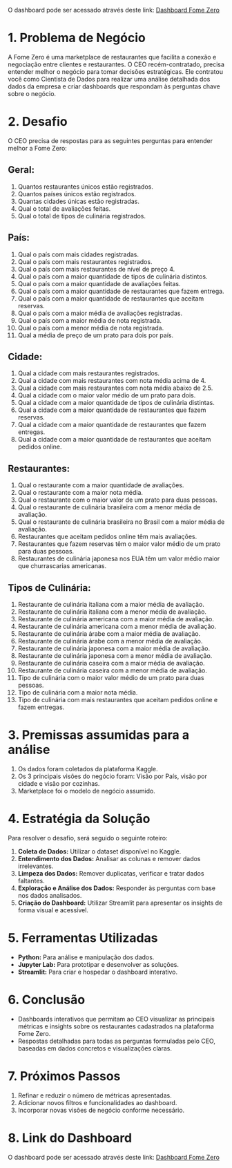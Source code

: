 O dashboard pode ser acessado através deste link: [Dashboard Fome Zero](https://johnwln-fome-zero.streamlit.app/)

# 1. Problema de Negócio

A Fome Zero é uma marketplace de restaurantes que facilita a conexão e negociação entre clientes e restaurantes. O CEO recém-contratado, precisa entender melhor o negócio para tomar decisões estratégicas. Ele contratou você como Cientista de Dados para realizar uma análise detalhada dos dados da empresa e criar dashboards que respondam às perguntas chave sobre o negócio.

# 2. Desafio

O CEO precisa de respostas para as seguintes perguntas para entender melhor a Fome Zero:

## Geral:
1. Quantos restaurantes únicos estão registrados.
2. Quantos países únicos estão registrados.
3. Quantas cidades únicas estão registradas.
4. Qual o total de avaliações feitas.
5. Qual o total de tipos de culinária registrados.

## País:
1. Qual o país com mais cidades registradas.
2. Qual o país com mais restaurantes registrados.
3. Qual o país com mais restaurantes de nível de preço 4.
4. Qual o país com a maior quantidade de tipos de culinária distintos.
5. Qual o país com a maior quantidade de avaliações feitas.
6. Qual o país com a maior quantidade de restaurantes que fazem entrega.
7. Qual o país com a maior quantidade de restaurantes que aceitam reservas.
8. Qual o país com a maior média de avaliações registradas.
9. Qual o país com a maior média de nota registrada.
10. Qual o país com a menor média de nota registrada.
11. Qual a média de preço de um prato para dois por país.

## Cidade:
1. Qual a cidade com mais restaurantes registrados.
2. Qual a cidade com mais restaurantes com nota média acima de 4.
3. Qual a cidade com mais restaurantes com nota média abaixo de 2.5.
4. Qual a cidade com o maior valor médio de um prato para dois.
5. Qual a cidade com a maior quantidade de tipos de culinária distintas.
6. Qual a cidade com a maior quantidade de restaurantes que fazem reservas.
7. Qual a cidade com a maior quantidade de restaurantes que fazem entregas.
8. Qual a cidade com a maior quantidade de restaurantes que aceitam pedidos online.

## Restaurantes:
1. Qual o restaurante com a maior quantidade de avaliações.
2. Qual o restaurante com a maior nota média.
3. Qual o restaurante com o maior valor de um prato para duas pessoas.
4. Qual o restaurante de culinária brasileira com a menor média de avaliação.
5. Qual o restaurante de culinária brasileira no Brasil com a maior média de avaliação.
6. Restaurantes que aceitam pedidos online têm mais avaliações.
7. Restaurantes que fazem reservas têm o maior valor médio de um prato para duas pessoas.
8. Restaurantes de culinária japonesa nos EUA têm um valor médio maior que churrascarias americanas.

## Tipos de Culinária:
1. Restaurante de culinária italiana com a maior média de avaliação.
2. Restaurante de culinária italiana com a menor média de avaliação.
3. Restaurante de culinária americana com a maior média de avaliação.
4. Restaurante de culinária americana com a menor média de avaliação.
5. Restaurante de culinária árabe com a maior média de avaliação.
6. Restaurante de culinária árabe com a menor média de avaliação.
7. Restaurante de culinária japonesa com a maior média de avaliação.
8. Restaurante de culinária japonesa com a menor média de avaliação.
9. Restaurante de culinária caseira com a maior média de avaliação.
10. Restaurante de culinária caseira com a menor média de avaliação.
11. Tipo de culinária com o maior valor médio de um prato para duas pessoas.
12. Tipo de culinária com a maior nota média.
13. Tipo de culinária com mais restaurantes que aceitam pedidos online e fazem entregas.

# 3. Premissas assumidas para a análise

1. Os dados foram coletados da plataforma Kaggle.
2. Os 3 principais visões do negócio foram: Visão por País, visão por cidade e visão por cozinhas.
3. Marketplace foi o modelo de negócio assumido.

# 4. Estratégia da Solução

Para resolver o desafio, será seguido o seguinte roteiro:
1. **Coleta de Dados:** Utilizar o dataset disponível no Kaggle.
2. **Entendimento dos Dados:** Analisar as colunas e remover dados irrelevantes.
3. **Limpeza dos Dados:** Remover duplicatas, verificar e tratar dados faltantes.
4. **Exploração e Análise dos Dados:** Responder às perguntas com base nos dados analisados.
5. **Criação do Dashboard:** Utilizar Streamlit para apresentar os insights de forma visual e acessível.

# 5. Ferramentas Utilizadas

- **Python:** Para análise e manipulação dos dados.
- **Jupyter Lab:** Para prototipar e desenvolver as soluções.
- **Streamlit:** Para criar e hospedar o dashboard interativo.

# 6. Conclusão

- Dashboards interativos que permitam ao CEO visualizar as principais métricas e insights sobre os restaurantes cadastrados na plataforma Fome Zero.
- Respostas detalhadas para todas as perguntas formuladas pelo CEO, baseadas em dados concretos e visualizações claras.

# 7. Próximos Passos

1. Refinar e reduzir o número de métricas apresentadas.
2. Adicionar novos filtros e funcionalidades ao dashboard.
3. Incorporar novas visões de negócio conforme necessário.

# 8. Link do Dashboard

O dashboard pode ser acessado através deste link: [Dashboard Fome Zero](https://johnwln-fome-zero.streamlit.app/)
